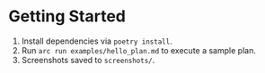 # Getting Started

1. Install dependencies via `poetry install`.
2. Run `arc run examples/hello_plan.md` to execute a sample plan.
3. Screenshots saved to `screenshots/`.
